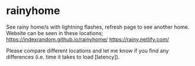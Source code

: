 # rainyhome
See rainy home/s with lightning flashes, refresh page to see another home.
Website can be seen in these locations; 
https://indexrandom.github.io/rainyhome/ 
https://rainy.netlify.com/ 

Please compare different locations and let me know if you find any differences (i.e. time it takes to load [latency]).

